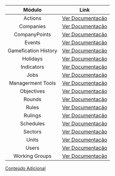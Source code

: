 |        Módulo        |                              Link                              |
| :------------------: | :------------------------------------------------------------: |
|       Actions        |             [Ver Documentação](Actions/Actions.md)             |
|      Companies       |           [Ver Documentação](Companies/Companies.md)           |
|    CompanyPoints     |       [Ver Documentação](CompanyPoints/CompanyPoints.md)       |
|        Events        |              [Ver Documentação](Events/Events.md)              |
| Gamefication History | [Ver Documentação](GameficationHistory/GameficationHistory.md) |
|       Holidays       |            [Ver Documentação](Holidays/Holidays.md)            |
|      Indicators      |          [Ver Documentação](Indicators/Indicators.md)          |
|         Jobs         |                [Ver Documentação](Jobs/Jobs.md)                |
|  Managerment Tools   |    [Ver Documentação](ManagermentTools/ManagermentTools.md)    |
|      Objectives      |          [Ver Documentação](Objetives/Objectives.md)           |
|        Rounds        |              [Ver Documentação](Rounds/Rounds.md)              |
|        Rules         |               [Ver Documentação](Rules/Rules.md)               |
|       Rulings        |             [Ver Documentação](Rulings/Rulings.md)             |
|      Schedules       |           [Ver Documentação](Schedules/Schedules.md)           |
|       Sectors        |             [Ver Documentação](Sectors/Sectors.md)             |
|        Units         |               [Ver Documentação](Units/Units.md)               |
|        Users         |               [Ver Documentação](Users/Users.md)               |
|    Working Groups    |       [Ver Documentação](WorkingGroups/WorkingGroups.md)       |

[Conteúdo Adicional](AdditionalContent/AdditionalContent.md)

